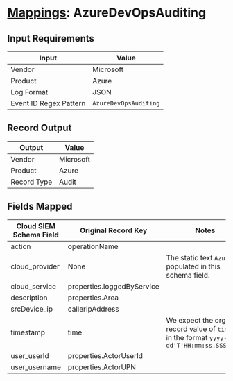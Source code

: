 # [Mappings](README.md): AzureDevOpsAuditing

## Input Requirements

|Input|Value|
|-----|-----|
|Vendor|Microsoft|
|Product|Azure|
|Log Format|JSON|
|Event ID Regex Pattern|`AzureDevOpsAuditing`|

## Record Output

|Output|Value|
|------|-----|
|Vendor|Microsoft|
|Product|Azure|
|Record Type|Audit|

## Fields Mapped

|Cloud SIEM Schema Field|Original Record Key|Notes|
|-----------------------|-------------------|-----|
|action|operationName||
|cloud_provider|None|The static text `Azure` is populated in this schema field.|
|cloud_service|properties.loggedByService||
|description|properties.Area||
|srcDevice_ip|callerIpAddress||
|timestamp|time|We expect the orginal record value of `time` is in the format `yyyy-MM-dd'T'HH:mm:ss.SSSSSSSZ`|
|user_userId|properties.ActorUserId||
|user_username|properties.ActorUPN||

